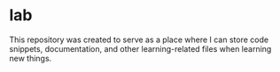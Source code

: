 # lab
This repository was created to serve as a place where I can store code snippets, documentation, and other learning-related files when learning new things.
